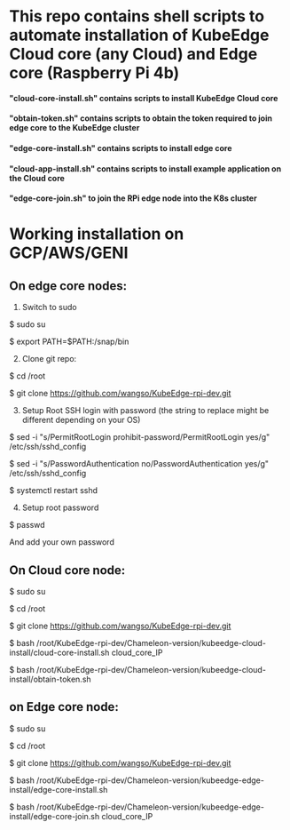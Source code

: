 # This repo contains shell scripts to automate installation of KubeEdge Cloud core (any Cloud) and Edge core (Raspberry Pi 4b)

#### "cloud-core-install.sh" contains scripts to install KubeEdge Cloud core
#### "obtain-token.sh" contains scripts to obtain the token required to join edge core to the KubeEdge cluster
#### "edge-core-install.sh" contains scripts to install edge core
#### "cloud-app-install.sh" contains scripts to install example application on the Cloud core
#### "edge-core-join.sh" to join the RPi edge node into the K8s cluster



# Working installation on GCP/AWS/GENI

## On edge core nodes:

1)	Switch to sudo 

   $ sudo su
   
   $ export PATH=$PATH:/snap/bin
   
2)	Clone git repo:

   $ cd /root
   
   $ git clone https://github.com/wangso/KubeEdge-rpi-dev.git
   
3)	Setup Root SSH login with password (the string to replace might be different depending on your OS)

   $ sed -i "s/PermitRootLogin prohibit-password/PermitRootLogin yes/g" /etc/ssh/sshd_config 

   $ sed -i "s/PasswordAuthentication no/PasswordAuthentication yes/g" /etc/ssh/sshd_config
   
   $ systemctl restart sshd
   
4)	Setup root password

   $ passwd

   And add your own password 

## On Cloud core node:

 $ sudo su
 
 $ cd /root
 
 $ git clone https://github.com/wangso/KubeEdge-rpi-dev.git
 
 $ bash /root/KubeEdge-rpi-dev/Chameleon-version/kubeedge-cloud-install/cloud-core-install.sh cloud_core_IP
 
 $ bash /root/KubeEdge-rpi-dev/Chameleon-version/kubeedge-cloud-install/obtain-token.sh

## on Edge core node:

 $ sudo su
 
 $ cd /root
 
 $ git clone https://github.com/wangso/KubeEdge-rpi-dev.git
 
 $ bash /root/KubeEdge-rpi-dev/Chameleon-version/kubeedge-edge-install/edge-core-install.sh 
 
 $ bash /root/KubeEdge-rpi-dev/Chameleon-version/kubeedge-edge-install/edge-core-join.sh cloud_core_IP



